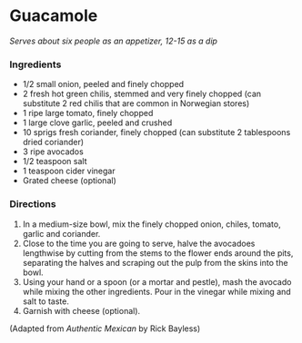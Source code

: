 Guacamole
=========

*Serves about six people as an appetizer, 12-15 as a dip*

### Ingredients

* 1/2 small onion, peeled and finely chopped
* 2 fresh hot green chilis, stemmed and very finely chopped (can substitute 2 red chilis that are common in Norwegian stores)
* 1 ripe large tomato, finely chopped
* 1 large clove garlic, peeled and crushed
* 10 sprigs fresh coriander, finely chopped (can substitute 2 tablespoons dried coriander)
* 3 ripe avocados
* 1/2 teaspoon salt
* 1 teaspoon cider vinegar
* Grated cheese (optional)

### Directions

1. In a medium-size bowl, mix the finely chopped onion, chiles, tomato, garlic and coriander.
2. Close to the time you are going to serve, halve the avocadoes lengthwise by cutting from the stems to the flower ends around the pits, separating the halves and scraping out the pulp from the skins into the bowl.
3. Using your hand or a spoon (or a mortar and pestle), mash the avocado while mixing the other ingredients. Pour in the vinegar while mixing and salt to taste.
4. Garnish with cheese (optional).

(Adapted from *Authentic Mexican* by Rick Bayless)